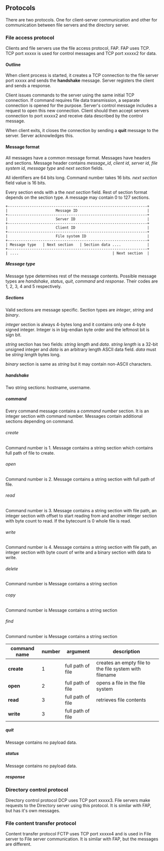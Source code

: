 <a id="protocols"></a>
Protocols
---------

There are two protocols. One for client-server communication and other for communication between file servers and the directory server.

### File access protocol

Clients and file servers use the file access protocol, FAP. FAP uses TCP. TCP port xxxxx is used for control messages and TCP port xxxxx2 for data.

#### Outline

When client process is started, it creates a TCP connection to the file server port xxxxx and sends the **handshake** message. Server registers the client and sends a response.

Client issues commands to the server using the same initial TCP connection. If command requires file data transmission, a separate connection is opened for the purpose. Server's control message includes a request to open this new connection. Client should then accept servers connection to port xxxxx2 and receive data described by the control message.

When client exits, it closes the connection by sending a **quit** message to the server. Server acknowledges this.

#### Message format

All messages have a common message format. Messages have headers and sections. Message header contains *message_id*, *client id*, *server id*, *file system id*, *message type* and *next section* fields.

All identifiers are 64 bits long. Command number takes 16 bits. *next section* field value is 16 bits.

Every section ends with a the *next section* field. Rest of section format depends on the section type. A message may contain 0 to 127 sections.

    +----------------------------------------------------------------+
    |                      Message ID                                |
    +----------------------------------------------------------------+
    |                      Server ID                                 |
    +----------------------------------------------------------------+
    |                      Client ID                                 |
    +----------------------------------------------------------------+
    |                      File system ID                            |
    +----------------------------------------------------------------+
    | Message type   | Next section   | Section data ....            |
    +----------------------------------------------------------------+
    | ....                                           | Next section  |

##### Message type

Message type determines rest of the message contents. Possible message types are *handshake*, *status*, *quit*, *command* and *response*. Their codes are 1, 2, 3, 4 and 5 respectively.

##### Sections

Valid sections are message specific. Section types are *integer*, *string* and *binary*.

*integer* section is always 4-bytes long and it contains only one 4-byte signed integer. Integer is in big-endian byte order and the leftmost bit is sign bit.

*string* section has two fields: *string length* and *data*. *string length* is a 32-bit unsigned integer and *data* is an arbitrary length ASCII data field. *data* must be *string length* bytes long.

*binary* section is same as *string* but it may contain non-ASCII characters.

##### handshake

Two string sections: hostname, username.

##### command

Every command message contains a *command number* section. It is an integer section with command number.
Messages contain additional sections depending on command.

###### create
Command number is 1.
Message contains a string section which contains full path of file to create.

###### open
Command number is 2.
Message contains a string section with full path of file.

###### read
Command number is 3.
Message contains a string section with file path, an integer section with offset to start reading from and another integer section with byte count to read. If the bytecount is 0 whole file is read.

###### write
Command number is 4.
Message contains a string section with file path, an integer section with byte count of write and a binary section with data to write.

###### delete
Command number is
Message contains a string section 

###### copy
Command number is
Message contains a string section 

###### find
Command number is
Message contains a string section 



| command name | number | argument | description |
| ------------ | ------ | -------- | ----------- |
| **create**   | 1      | full path of file | creates an empty file to the file system with filename |
| **open**     | 2      | full path of file | opens a file in the file system |
| **read**     | 3      | full path of file | retrieves file contents |
| **write**    | 3      | full path of file | 

##### quit

Message contains no payload data.

##### status

Message contains no payload data.

##### response



### Directory control protocol

Directory control protocol DCP uses TCP port xxxxx3. File servers make requests to the Directory server using this protocol. It is similar with FAP, but has it's own messages.

### File content transfer protocol

Content transfer protocol FCTP uses TCP port xxxxx4 and is used in File server to File server communication. It is similar with FAP, but the messages are different.
